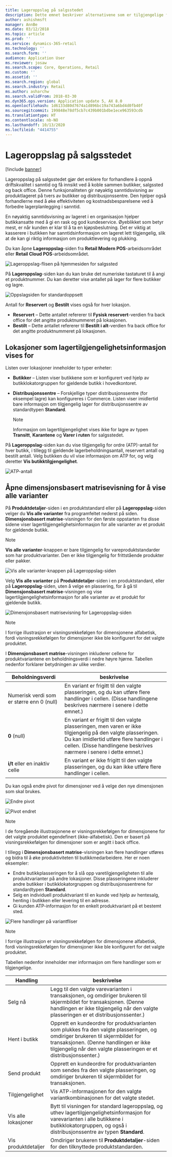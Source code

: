 ```yaml
---
title: Lageroppslag på salgsstedet
description: Dette emnet beskriver alternativene som er tilgjengelige for å vise lagerinformasjon på salgsstedet (POS).
author: ashishmsft
manager: AnnBe
ms.date: 03/12/2018
ms.topic: article
ms.prod: ''
ms.service: dynamics-365-retail
ms.technology: ''
ms.search.form: ''
audience: Application User
ms.reviewer: josaw
ms.search.scope: Core, Operations, Retail
ms.custom: ''
ms.assetid: ''
ms.search.region: global
ms.search.industry: Retail
ms.author: asharchw
ms.search.validFrom: 2018-03-30
ms.dyn365.ops.version: Application update 5, AX 8.0
ms.openlocfilehash: 1d6133d80d7674a1d896bc19a743a6bd4d0fb40f
ms.sourcegitcommit: 199848e78df5cb7c439b001bdbe1ece963593cdb
ms.translationtype: HT
ms.contentlocale: nb-NO
ms.lasthandoff: 10/13/2020
ms.locfileid: "4414755"
---
```

# <a name="inventory-lookup-in-the-point-of-sale-pos"></a>Lageroppslag på salgsstedet

[!include [banner](includes/banner.md)]

Lageroppslag på salgsstedet gjør det enklere for forhandlere å oppnå driftskvalitet i sanntid og få innsikt ved å koble sammen butikker, salgssted og back office. Denne funksjonaliteten gir nøyaktig sanntidsvisning av produktlageret på tvers av butikker og distribusjonssentre. Den hjelper også forhandlerne med å øke effektiviteten og kostnadsbesparelsene ved å forbedre lagerplanlegging i sanntid.

En nøyaktig sanntidsvisning av lageret i en organisasjon hjelper butikkansatte med å gi en rask og god kundeservice. Øyeblikket som betyr mest, er når kunden er klar til å ta en kjøpsbeslutning. Det er viktig at kasserere i butikken har sanntidsinformasjon om lageret lett tilgjengelig, slik at de kan gi riktig informasjon om produktlevering og plukking.

Du kan åpne **Lageroppslag**-siden fra **Retail Modern POS**-arbeidsområdet eller **Retail Cloud POS**-arbeidsområdet.

![Lageroppslag-flisen på hjemmesiden for salgssted](media/POSHomepage.png)

På **Lageroppslag**-siden kan du kan bruke det numeriske tastaturet til å angi et produktnummer. Du kan deretter vise antallet på lager for flere butikker og lagre.

![Oppslagsiden for standardoppsett](media/InventoryLookUp.png)

Antall for **Reservert** og **Bestilt** vises også for hver lokasjon.

- **Reservert** – Dette antallet refererer til **Fysisk reservert**-verdien fra back office for det angitte produktnummeret på lokasjonen.
- **Bestilt** – Dette antallet refererer til **Bestilt i alt**-verdien fra back office for det angitte produktnummeret på lokasjonen.

## <a name="locations-that-inventory-availability-information-is-shown-for"></a>Lokasjoner som lagertilgjengelighetsinformasjon vises for

Listen over lokasjoner inneholder to typer enheter:

- **Butikker** – Listen viser butikkene som er konfigurert ved hjelp av butikklokatorgruppen for gjeldende butikk i hovedkontoret.
- **Distribusjonssentre** – Forskjellige typer distribusjonssentre (for eksempel lagre) kan konfigureres i Commerce. Listen viser imidlertid bare informasjon om tilgjengelig lager for distribusjonssentre av standardtypen **Standard**.

    > [!NOTE]
    > Informasjon om lagertilgjengelighet vises ikke for lagre av typen **Transitt**, **Karantene** og **Varer i ruten** for salgsstedet.

På **Lageroppslag**-siden kan du vise tilgjengelig for ordre (ATP)-antall for hver butikk, i tillegg til gjeldende lagerbeholdningsantall, reservert antall og bestilt antall. Velg butikken du vil vise informasjon om ATP for, og velg deretter **Vis butikktilgjengelighet**.

![ATP-antall](media/ATP.png)

## <a name="opening-the-dimension-based-matrix-view-to-show-all-variants"></a>Åpne dimensjonsbasert matrisevisning for å vise alle varianter

På **Produktdetaljer**-siden i en produktstandard eller på **Lageroppslag**-siden velger du **Vis alle varianter** fra programfeltet nederst på siden. **Dimensjonsbasert matrise**-visningen for den første oppstarten fra disse sidene viser lagertilgjengelighetsinformasjon for alle varianter av et produkt for gjeldende butikk.

> [!NOTE]
> **Vis alle varianter**-knappen er bare tilgjengelig for vareproduktstandarder som har produktvarianter. Den er ikke tilgjengelig for frittstående produkter eller pakker.

![Vis alle varianter-knappen på Lageroppslag-siden](media/StandardToMatrix.png)

Velg **Vis alle varianter** på **Produktdetaljer**-siden i en produktstandard, eller på **Lageroppslag**-siden, uten å velge en plassering, for å gå til **Dimensjonsbasert matrise**-visningen og vise lagertilgjengelighetsinformasjon for alle varianter av et produkt for gjeldende butikk.

![Dimensjonsbasert matrisevisning for Lageroppslag-siden](media/Matrix.png)

> [!NOTE]
> I forrige illustrasjon er visningsrekkefølgen for dimensjonene alfabetisk, fordi visningsrekkefølgen for dimensjoner ikke ble konfigurert for det valgte produktet.

I **Dimensjonsbasert matrise**-visningen inkluderer cellene for produktvariantene en beholdningsverdi i nedre høyre hjørne. Tabellen nedenfor forklarer betydningen av ulike verdier.

| Beholdningsverdi                            | beskrivelse |
|------------------------------------------|-------------|
| Numerisk verdi som er større enn 0 (null) | En variant er frigitt til den valgte plasseringen, og du kan utføre flere handlinger i cellen. (Disse handlingene beskrives nærmere i senere i dette emnet.) |
| **0** (null)                             | En variant er frigitt til den valgte plasseringen, men varen er ikke tilgjengelig på den valgte plasseringen. Du kan imidlertid utføre flere handlinger i cellen. (Disse handlingene beskrives nærmere i senere i dette emnet.) |
| **i/t** eller en inaktiv celle              | En variant er ikke frigitt til den valgte plasseringen, og du kan ikke utføre flere handlinger i cellen. |

Du kan også endre pivot for dimensjoner ved å velge den nye dimensjonen som skal brukes.

![Endre pivot](media/ChangePivot.png)

![Pivot endret](media/PivotChanged.png)

> [!NOTE]
> I de foregående illustrasjonene er visningsrekkefølgen for dimensjonene for det valgte produktet egendefinert (ikke-alfabetisk). Den er basert på visningsrekkefølgen for dimensjoner som er angitt i back office.

I tillegg i **Dimensjonsbasert matrise**-visningen kan flere handlinger utføres og bidra til å øke produktiviteten til butikkmedarbeidere. Her er noen eksempler:

- Endre butikkplasseringen for å slå opp varetilgjengeligheten til alle produktvarianter på andre lokasjoner. Disse plasseringene inkluderer andre butikker i butikklokatorgruppen og distribusjonssentrene for standardtypen **Standard**.
- Selg en individuell produktvariant til en kunde ved hjelp av hentesalg, henting i butikken eller levering til en adresse.
- Gi kunden ATP-informasjon for en enkelt produktvariant på et bestemt sted.

![Flere handlinger på variantfliser](media/VariantActions.png)

> [!NOTE]
> I forrige illustrasjon er visningsrekkefølgen for dimensjonene alfabetisk, fordi visningsrekkefølgen for dimensjoner ikke ble konfigurert for det valgte produktet.

Tabellen nedenfor inneholder mer informasjon om flere handlinger som er tilgjengelige.

| Handling               | beskrivelse |
|----------------------|-------------|
| Selg nå             | Legg til den valgte varevarianten i transaksjonen, og omdiriger brukeren til skjermbildet for transaksjonen. (Denne handlingen er ikke tilgjengelig når den valgte plasseringen er et distribusjonssenter.) |
| Hent i butikk     | Opprett en kundeordre for produktvarianten som plukkes fra den valgte plasseringen, og omdiriger brukeren til skjermbildet for transaksjonen. (Denne handlingen er ikke tilgjengelig når den valgte plasseringen er et distribusjonssenter.) |
| Send produkt         | Opprett en kundeordre for produktvarianten som sendes fra den valgte plasseringen, og omdiriger brukeren til skjermbildet for transaksjonen. |
| Tilgjengelighet         | Vis ATP-informasjonen for den valgte variantkombinasjonen for det valgte stedet. |
| Vis alle lokasjoner   | Bytt til visningen for standard lageroppslag, og uthev lagertilgjengelighetsinformasjon for varevarianten i alle butikkene i butikklokatorgruppen, og også i distribusjonssentre av typen **Standard**. |
| Vis produktdetaljer | Omdiriger brukeren til **Produktdetaljer**-siden for den tilknyttede produktstandarden. |
